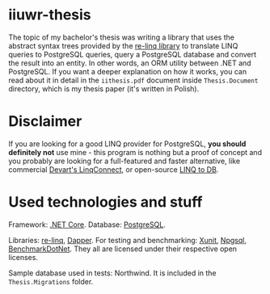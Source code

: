 # iiuwr-thesis

The topic of my bachelor's thesis was writing a library that uses the abstract syntax trees provided by the [re-linq library](https://relinq.codeplex.com/) to translate LINQ queries to PostgreSQL queries, query a PostgreSQL database and convert the result into an entity. In other words, an ORM utility between .NET and PostgreSQL. If you want a deeper explanation on how it works, you can read about it in detail in the ```iithesis.pdf``` document inside ```Thesis.Document``` directory, which is my thesis paper (it's written in Polish).

# Disclaimer

If you are looking for a good LINQ provider for PostgreSQL, **you should definitely not** use mine - this program is nothing but a proof of concept and you probably are looking for a full-featured and faster alternative, like commercial [Devart's LinqConnect](https://www.devart.com/dotconnect/postgresql/articles/tutorial_linq.html), or open-source [LINQ to DB](https://github.com/linq2db/linq2db).

# Used technologies and stuff

Framework: [.NET Core](https://www.microsoft.com/net/core). Database: [PostgreSQL](https://www.postgresql.org/).

Libraries: [re-linq](https://relinq.codeplex.com/), [Dapper](https://github.com/StackExchange/Dapper). For testing and benchmarking: [Xunit](https://xunit.github.io/), [Npgsql](http://www.npgsql.org/), [BenchmarkDotNet](http://benchmarkdotnet.org/). They all are licensed under their respective open licenses.

Sample database used in tests: Northwind. It is included in the ```Thesis.Migrations``` folder.